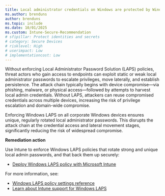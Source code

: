 ```yaml
---
title: Local administrator credentials on Windows are protected by Windows LAPS
ms.author: brenduns
author: brenduns
ms.topic: include
ms.date: 10/01/2025
ms.custom: Intune-Secure-Recommendation
# sfipillar: Protect identities and secrets
# category: Secure Devices
# risklevel: High
# userimpact: Low
# implementationcost: Low
---
```

Without enforcing Local Administrator Password Solution (LAPS) policies, threat actors who gain access to endpoints can exploit static or weak local administrator passwords to escalate privileges, move laterally, and establish persistence. The attack chain typically begins with device compromise—via phishing, malware, or physical access—followed by attempts to harvest local admin credentials. Without LAPS, attackers can reuse compromised credentials across multiple devices, increasing the risk of privilege escalation and domain-wide compromise.

Enforcing Windows LAPS on all corporate Windows devices ensures unique, regularly rotated local administrator passwords. This disrupts the attack chain at the credential access and lateral movement stages, significantly reducing the risk of widespread compromise.

**Remediation action**

Use Intune to enforce Windows LAPS policies that rotate strong and unique local admin passwords, and that back them up securely:  
- [Deploy Windows LAPS policy with Microsoft Intune](/intune/intune-service/protect/windows-laps-policy#create-a-laps-policy)

For more information, see:  
- [Windows LAPS policy settings reference](/windows-server/identity/laps/laps-management-policy-settings)
- [Learn about Intune support for Windows LAPS](/intune/intune-service/protect/windows-laps-overview)